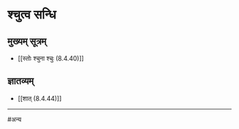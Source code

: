 # श्चुत्व सन्धि

## मुख्यम् सूत्रम्

- [[स्तोः श्चुना श्चुः (8.4.40)]]

## ज्ञातव्यम्

- [[शात् (8.4.44)]]

---

#अन्य